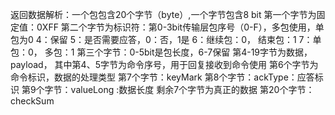 返回数据解析：一个包包含20个字节（byte）,一个字节包含8 bit
第一个字节为固定值：0XFF
第二个字节为标识符：第0-3bit传输层包序号（0-F），多包使用，单包为0
	4：保留
	5：是否需要应答，0：否，1是
	6：继续包：0， 结束包：1
	7：单包：0， 多包：1
第三个字节：0-5bit是包长度，6-7保留
第4-19字节为数据，payload，
其中第4、5字节为命令序号，用于回复接收到命令使用
第6个字节为命令标识，数据的处理类型
第7个字节：keyMark
第8个字节：ackType：应答标识
第9个字节：valueLong :数据长度
剩余7个字节为真正的数据
第20个字节：checkSum